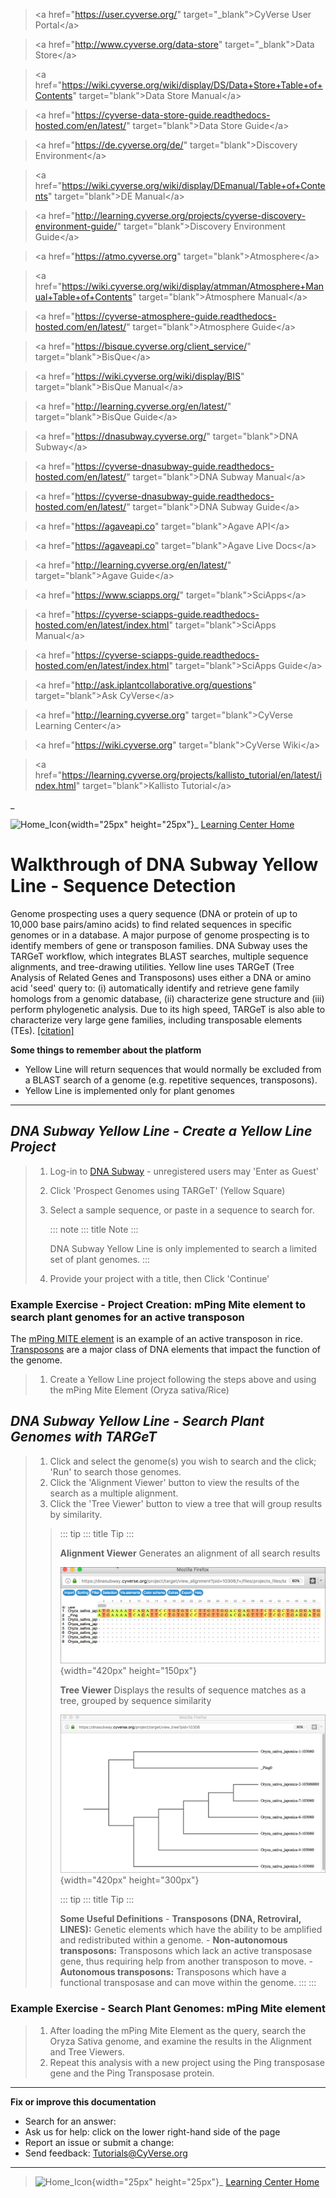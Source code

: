 > \<a href=\"<https://user.cyverse.org/>\" target=\"\_blank\"\>CyVerse
> User Portal\</a\>

> \<a href=\"<http://www.cyverse.org/data-store>\"
> target=\"\_blank\"\>Data Store\</a\>

> \<a
> href=\"<https://wiki.cyverse.org/wiki/display/DS/Data+Store+Table+of+Contents>\"
> target=\"blank\"\>Data Store Manual\</a\>

> \<a
> href=\"<https://cyverse-data-store-guide.readthedocs-hosted.com/en/latest/>\"
> target=\"blank\"\>Data Store Guide\</a\>

> \<a href=\"<https://de.cyverse.org/de/>\" target=\"blank\"\>Discovery
> Environment\</a\>

> \<a
> href=\"<https://wiki.cyverse.org/wiki/display/DEmanual/Table+of+Contents>\"
> target=\"blank\"\>DE Manual\</a\>

> \<a
> href=\"<http://learning.cyverse.org/projects/cyverse-discovery-environment-guide/>\"
> target=\"blank\"\>Discovery Environment Guide\</a\>

> \<a href=\"<https://atmo.cyverse.org>\"
> target=\"blank\"\>Atmosphere\</a\>

> \<a
> href=\"<https://wiki.cyverse.org/wiki/display/atmman/Atmosphere+Manual+Table+of+Contents>\"
> target=\"blank\"\>Atmosphere Manual\</a\>

> \<a
> href=\"<https://cyverse-atmosphere-guide.readthedocs-hosted.com/en/latest/>\"
> target=\"blank\"\>Atmosphere Guide\</a\>

> \<a href=\"<https://bisque.cyverse.org/client_service/>\"
> target=\"blank\"\>BisQue\</a\>

> \<a href=\"<https://wiki.cyverse.org/wiki/display/BIS>\"
> target=\"blank\"\>BisQue Manual\</a\>

> \<a href=\"<http://learning.cyverse.org/en/latest/>\"
> target=\"blank\"\>BisQue Guide\</a\>

> \<a href=\"<https://dnasubway.cyverse.org/>\" target=\"blank\"\>DNA
> Subway\</a\>

> \<a
> href=\"<https://cyverse-dnasubway-guide.readthedocs-hosted.com/en/latest/>\"
> target=\"blank\"\>DNA Subway Manual\</a\>

> \<a
> href=\"<https://cyverse-dnasubway-guide.readthedocs-hosted.com/en/latest/>\"
> target=\"blank\"\>DNA Subway Guide\</a\>

> \<a href=\"<https://agaveapi.co>\" target=\"blank\"\>Agave API\</a\>

> \<a href=\"<https://agaveapi.co>\" target=\"blank\"\>Agave Live
> Docs\</a\>

> \<a href=\"<http://learning.cyverse.org/en/latest/>\"
> target=\"blank\"\>Agave Guide\</a\>

> \<a href=\"<https://www.sciapps.org/>\"
> target=\"blank\"\>SciApps\</a\>

> \<a
> href=\"<https://cyverse-sciapps-guide.readthedocs-hosted.com/en/latest/index.html>\"
> target=\"blank\"\>SciApps Manual\</a\>

> \<a
> href=\"<https://cyverse-sciapps-guide.readthedocs-hosted.com/en/latest/index.html>\"
> target=\"blank\"\>SciApps Guide\</a\>

> \<a href=\"<http://ask.iplantcollaborative.org/questions>\"
> target=\"blank\"\>Ask CyVerse\</a\>

> \<a href=\"<http://learning.cyverse.org>\" target=\"blank\"\>CyVerse
> Learning Center\</a\>

> \<a href=\"<https://wiki.cyverse.org>\" target=\"blank\"\>CyVerse
> Wiki\</a\>

> \<a
> href=\"<https://learning.cyverse.org/projects/kallisto_tutorial/en/latest/index.html>\"
> target=\"blank\"\>Kallisto Tutorial\</a\>

\_

![Home_Icon](./img/homeicon.png){width="25px" height="25px"}\_ [Learning
Center Home](http://learning.cyverse.org/)

# Walkthrough of DNA Subway Yellow Line - Sequence Detection

Genome prospecting uses a query sequence (DNA or protein of up to 10,000
base pairs/amino acids) to find related sequences in specific genomes or
in a database. A major purpose of genome prospecting is to identify
members of gene or transposon families. DNA Subway uses the TARGeT
workflow, which integrates BLAST searches, multiple sequence alignments,
and tree-drawing utilities. Yellow line uses TARGeT (Tree Analysis of
Related Genes and Transposons) uses either a DNA or amino acid 'seed'
query to: (i) automatically identify and retrieve gene family homologs
from a genomic database, (ii) characterize gene structure and (iii)
perform phylogenetic analysis. Due to its high speed, TARGeT is also
able to characterize very large gene families, including transposable
elements (TEs).
[\[citation\]](https://www.ncbi.nlm.nih.gov/pmc/articles/PMC2699529/)

**Some things to remember about the platform**

-   Yellow Line will return sequences that would normally be excluded
    from a BLAST search of a genome (e.g. repetitive sequences,
    transposons).
-   Yellow Line is implemented only for plant genomes

------------------------------------------------------------------------

## *DNA Subway Yellow Line - Create a Yellow Line Project*

> 1.  Log-in to [DNA Subway](https://dnasubway.cyverse.org/) -
>     unregistered users may \'Enter as Guest\'
>
> 2.  Click 'Prospect Genomes using TARGeT' (Yellow Square)
>
> 3.  Select a sample sequence, or paste in a sequence to search for.
>
>     ::: note
>     ::: title
>     Note
>     :::
>
>     DNA Subway Yellow Line is only implemented to search a limited set
>     of plant genomes.
>     :::
>
> 4.  Provide your project with a title, then Click 'Continue'

### **Example Exercise - Project Creation: mPing Mite element to search plant genomes for an active transposon**

The [mPing MITE
element](https://www.nature.com/nature/journal/v421/n6919/full/nature01214.html)
is an example of an active transposon in rice.
[Transposons](http://www.dnaftb.org/32/animation.html) are a major class
of DNA elements that impact the function of the genome.

> 1.  Create a Yellow Line project following the steps above and using
>     the mPing Mite Element (Oryza sativa/Rice)

## *DNA Subway Yellow Line - Search Plant Genomes with TARGeT*

> 1.  Click and select the genome(s) you wish to search and the click;
>     \'Run\' to search those genomes.
> 2.  Click the \'Alignment Viewer\' button to view the results of the
>     search as a multiple alignment.
> 3.  Click the \'Tree Viewer\' button to view a tree that will group
>     results by similarity.
>
> > ::: tip
> > ::: title
> > Tip
> > :::
> >
> > **Alignment Viewer** Generates an alignment of all search results
> >
> > ![yellow_alignment](./img/dna_subway/yellow_alignment.png){width="420px"
> > height="150px"}
> >
> > **Tree Viewer** Displays the results of sequence matches as a tree,
> > grouped by sequence similarity
> >
> > ![yellow_tree](./img/dna_subway/yellow_tree.png){width="420px"
> > height="300px"}
> >
> > ::: tip
> > ::: title
> > Tip
> > :::
> >
> > **Some Useful Definitions** - **Transposons (DNA, Retroviral,
> > LINES):** Genetic elements which have the ability to be amplified
> > and redistributed within a genome. - **Non-autonomous transposons:**
> > Transposons which lack an active transposase gene, thus requiring
> > help from another transposon to move. - **Autonomous transposons:**
> > Transposons which have a functional transposase and can move within
> > the genome.
> > :::
> > :::

### **Example Exercise - Search Plant Genomes: mPing Mite element**

> 1.  After loading the mPing Mite Element as the query, search the
>     Oryza Sativa genome, and examine the results in the Alignment and
>     Tree Viewers.
> 2.  Repeat this analysis with a new project using the Ping transposase
>     gene and the Ping Transposase protein.

------------------------------------------------------------------------

**Fix or improve this documentation**

-   Search for an answer:
-   Ask us for help: click on the lower right-hand side of the page
-   Report an issue or submit a change:
-   Send feedback: [Tutorials@CyVerse.org](Tutorials@CyVerse.org)

------------------------------------------------------------------------

> ![Home_Icon](./img/homeicon.png){width="25px" height="25px"}\_
> [Learning Center Home](http://learning.cyverse.org/)

